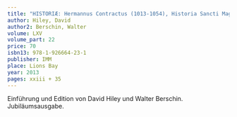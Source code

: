 ```yaml
---
title: "HISTORIÆ: Hermannus Contractus (1013-1054), Historia Sancti Magni"
author: Hiley, David
author2: Berschin, Walter
volume: LXV
volume_part: 22
price: 70
isbn13: 978-1-926664-23-1
publisher: IMM
place: Lions Bay
year: 2013
pages: xxiii + 35
---
```

Einführung und Edition von David Hiley und Walter Berschin. Jubiläumsausgabe.
